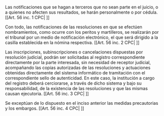 Las notificaciones que se hagan a terceros que no sean parte en el juicio, o a quienes no afecten sus resultados, se harán personalmente o por cédula. [[Art. 56 inc. 1 CPC| ]]

Con todo, las notificaciones de las resoluciones en que se efectúen nombramientos, como ocurre con los peritos y martilleros, se realizarán por el tribunal por un medio de notificación electrónico, el que será dirigido a la casilla establecida en la nómina respectiva. [[Art. 56 inc. 2 CPC| ]]

Las inscripciones, subinscripciones o cancelaciones dispuestas por resolución judicial, podrán ser solicitadas al registro correspondiente directamente por la parte interesada, sin necesidad de receptor judicial, acompañando las copias autorizadas de las resoluciones y actuaciones obtenidas directamente del sistema informático de tramitación con el correspondiente sello de autenticidad. En este caso, la institución a cargo del registro deberá cerciorarse, a través de dicho sistema y bajo su responsabilidad, de la existencia de las resoluciones y que las mismas causan ejecutoria. [[Art. 56 inc. 3 CPC| ]]

Se exceptúan de lo dispuesto en el inciso anterior las medidas precautorias y los embargos. [[Art. 56 inc. 4 CPC| ]]